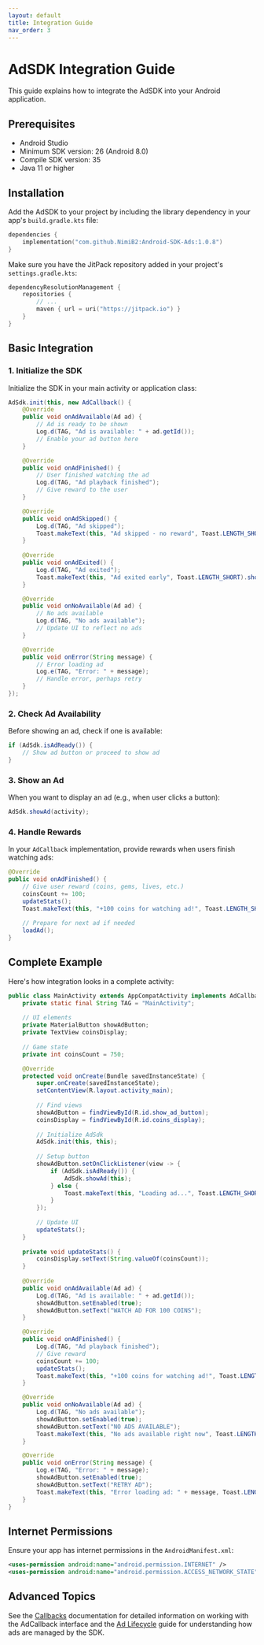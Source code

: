 ```yaml
---
layout: default
title: Integration Guide
nav_order: 3
---
```

# AdSDK Integration Guide

This guide explains how to integrate the AdSDK into your Android application.

## Prerequisites

- Android Studio
- Minimum SDK version: 26 (Android 8.0)
- Compile SDK version: 35
- Java 11 or higher

## Installation

Add the AdSDK to your project by including the library dependency in your app's `build.gradle.kts` file:

```kotlin
dependencies {
    implementation("com.github.NimiB2:Android-SDK-Ads:1.0.8")
}
```

Make sure you have the JitPack repository added in your project's `settings.gradle.kts`:

```kotlin
dependencyResolutionManagement {
    repositories {
        // ...
        maven { url = uri("https://jitpack.io") }
    }
}
```

## Basic Integration

### 1. Initialize the SDK

Initialize the SDK in your main activity or application class:

```java
AdSdk.init(this, new AdCallback() {
    @Override
    public void onAdAvailable(Ad ad) {
        // Ad is ready to be shown
        Log.d(TAG, "Ad is available: " + ad.getId());
        // Enable your ad button here
    }

    @Override
    public void onAdFinished() {
        // User finished watching the ad
        Log.d(TAG, "Ad playback finished");
        // Give reward to the user
    }

    @Override
    public void onAdSkipped() {
        Log.d(TAG, "Ad skipped");
        Toast.makeText(this, "Ad skipped - no reward", Toast.LENGTH_SHORT).show();
    }
    
    @Override
    public void onAdExited() {
        Log.d(TAG, "Ad exited");
        Toast.makeText(this, "Ad exited early", Toast.LENGTH_SHORT).show();
    }

    @Override
    public void onNoAvailable(Ad ad) {
        // No ads available
        Log.d(TAG, "No ads available");
        // Update UI to reflect no ads
    }

    @Override
    public void onError(String message) {
        // Error loading ad
        Log.e(TAG, "Error: " + message);
        // Handle error, perhaps retry
    }
});
```

### 2. Check Ad Availability

Before showing an ad, check if one is available:

```java
if (AdSdk.isAdReady()) {
    // Show ad button or proceed to show ad
}
```

### 3. Show an Ad

When you want to display an ad (e.g., when user clicks a button):

```java
AdSdk.showAd(activity);
```

### 4. Handle Rewards

In your `AdCallback` implementation, provide rewards when users finish watching ads:

```java
@Override
public void onAdFinished() {
    // Give user reward (coins, gems, lives, etc.)
    coinsCount += 100;
    updateStats();
    Toast.makeText(this, "+100 coins for watching ad!", Toast.LENGTH_SHORT).show();
    
    // Prepare for next ad if needed
    loadAd();
}
```

## Complete Example

Here's how integration looks in a complete activity:

```java
public class MainActivity extends AppCompatActivity implements AdCallback {
    private static final String TAG = "MainActivity";
    
    // UI elements
    private MaterialButton showAdButton;
    private TextView coinsDisplay;
    
    // Game state
    private int coinsCount = 750;

    @Override
    protected void onCreate(Bundle savedInstanceState) {
        super.onCreate(savedInstanceState);
        setContentView(R.layout.activity_main);
        
        // Find views
        showAdButton = findViewById(R.id.show_ad_button);
        coinsDisplay = findViewById(R.id.coins_display);
        
        // Initialize AdSdk
        AdSdk.init(this, this);
        
        // Setup button
        showAdButton.setOnClickListener(view -> {
            if (AdSdk.isAdReady()) {
                AdSdk.showAd(this);
            } else {
                Toast.makeText(this, "Loading ad...", Toast.LENGTH_SHORT).show();
            }
        });
        
        // Update UI
        updateStats();
    }
    
    private void updateStats() {
        coinsDisplay.setText(String.valueOf(coinsCount));
    }
    
    @Override
    public void onAdAvailable(Ad ad) {
        Log.d(TAG, "Ad is available: " + ad.getId());
        showAdButton.setEnabled(true);
        showAdButton.setText("WATCH AD FOR 100 COINS");
    }

    @Override
    public void onAdFinished() {
        Log.d(TAG, "Ad playback finished");
        // Give reward
        coinsCount += 100;
        updateStats();
        Toast.makeText(this, "+100 coins for watching ad!", Toast.LENGTH_SHORT).show();
    }

    @Override
    public void onNoAvailable(Ad ad) {
        Log.d(TAG, "No ads available");
        showAdButton.setEnabled(true);
        showAdButton.setText("NO ADS AVAILABLE");
        Toast.makeText(this, "No ads available right now", Toast.LENGTH_SHORT).show();
    }

    @Override
    public void onError(String message) {
        Log.e(TAG, "Error: " + message);
        showAdButton.setEnabled(true);
        showAdButton.setText("RETRY AD");
        Toast.makeText(this, "Error loading ad: " + message, Toast.LENGTH_SHORT).show();
    }
}
```

## Internet Permissions

Ensure your app has internet permissions in the `AndroidManifest.xml`:

```xml
<uses-permission android:name="android.permission.INTERNET" />
<uses-permission android:name="android.permission.ACCESS_NETWORK_STATE" />
```

## Advanced Topics

See the [Callbacks](callbacks.md) documentation for detailed information on working with the AdCallback interface and the [Ad Lifecycle](ad-lifecycle.md) guide for understanding how ads are managed by the SDK.
